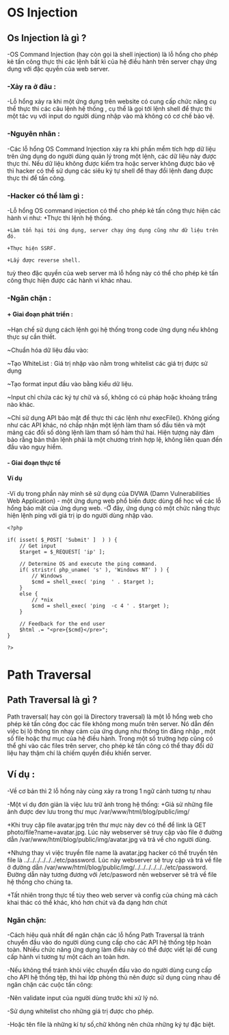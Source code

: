 # OS Injection  

## Os Injection là gì ? 

-OS Command Injection (hay còn gọi là shell injection) là lỗ hổng cho phép kẻ tấn công thực thi các lệnh bất kì của hệ điều hành trên server chạy ứng dụng với đặc quyền của web server.  

### -Xảy ra ở đâu : 

-Lỗ hổng xảy ra khi một ứng dụng trên website có cung cấp chức năng cụ thể thực thi các câu lệnh hệ thống , cụ thể là gọi tới lệnh shell để thực thi một tác vụ với input do người dùng nhập vào mà không có cơ chế bảo vệ. 

### -Nguyên nhân :  

-Các lỗ hổng OS Command Injection xảy ra khi phần mềm tích hợp dữ liệu trên ứng dụng do người dùng quản lý trong một lệnh, các dữ liệu này được thực thi. Nếu dữ liệu không được kiểm tra hoặc server không được bảo vệ thì hacker có thể sử dụng các siêu ký tự shell để thay đổi lệnh đang được thực thi để tấn công. 

### -Hacker có thể làm gì :  
-Lỗ hổng OS command injection có thể cho phép kẻ tấn công thực hiện các hành vi như: 
	+Thực thi lệnh hệ thống. 
	
	+Làm tổn hại tới ứng dụng, server chạy ứng dụng cũng như dữ liệu trên đó. 
	
	+Thực hiện SSRF. 
	
	+Lấy được reverse shell. 
	
tuỳ theo đặc quyền của web server mà lỗ hổng này có thể cho phép kẻ tấn công thực hiện được các hành vi khác nhau. 

### -Ngăn chặn : 
#### + Giai đoạn phát triển :  

  ~Hạn chế sử dụng cách lệnh gọi hệ thống trong code ứng dụng nếu không thực sự cần thiết. 
	
  ~Chuẩn hóa dữ liệu đầu vào: 
	
  ~Tạo WhiteList : Giá trị nhập vào nằm trong whitelist các giá trị được sử dụng 
	
  ~Tạo format input đầu vào bằng kiểu dữ liệu. 
	
  ~Input chỉ chứa các ký tự chữ và số, không có cú pháp hoặc khoảng trắng nào khác. 
	
  ~Chỉ sử dụng API bảo mật để thực thi các lệnh như execFile(). Không giống như các API khác, nó chấp nhận một lệnh làm tham số đầu tiên và một mảng các đối số dòng lệnh làm tham số hàm thứ hai. Hiện tượng này đảm bảo rằng bản thân lệnh phải là một chương trình hợp lệ, không liên quan đến đầu vào nguy hiểm. 

#### - Giai đoạn thực tế


#### Ví dụ
-Ví dụ trong phần này mình sẽ sử dụng của DVWA (Damn Vulnerabilities Web Application) - một ứng dụng web phổ biến được dùng để học về các lỗ hổng bảo mật của ứng dụng web. 
-Ở đây, ứng dụng có một chức năng thực hiện lệnh ping với giá trị ip do người dùng nhập vào. 

 
```
<?php

if( isset( $_POST[ 'Submit' ]  ) ) {
	// Get input
	$target = $_REQUEST[ 'ip' ];

	// Determine OS and execute the ping command.
	if( stristr( php_uname( 's' ), 'Windows NT' ) ) {
		// Windows
		$cmd = shell_exec( 'ping  ' . $target );
	}
	else {
		// *nix
		$cmd = shell_exec( 'ping  -c 4 ' . $target );
	}

	// Feedback for the end user
	$html .= "<pre>{$cmd}</pre>";
}

?>
 ```

 

# Path Traversal 

 

## Path Traversal là gì ? 

Path traversal( hay còn gọi là Directory traversal) là một lỗ hổng web cho phép kẻ tấn công đọc các file không mong muốn trên server. Nó dẫn đến việc bị lộ thông tin nhạy cảm của ứng dụng như thông tin đăng nhập , một số file hoặc thư mục của hệ điều hành. Trong một số trường hợp cũng có thể ghi vào các files trên server, cho phép kẻ tấn công có thể thay đổi dữ liệu hay thậm chí là chiếm quyền điều khiển server. 
 
## Ví dụ : 
-Về cơ bản thì 2 lỗ hồng này cùng xảy ra trong 1 ngữ cảnh tương tự nhau 

-Một ví dụ đơn giản là việc lưu trữ ảnh trong hệ thống: 
  +Giả sử những file ảnh được dev lưu trong thư mục /var/www/html/blog/public/img/ 
	
  +Khi truy cập file avatar.jpg trên thư mực này dev có thể để link là GET photo/file?name=avatar.jpg. Lúc này webserver sẽ truy cập vào file ở đường dẫn /var/www/html/blog/public/img/avatar.jpg và trả về cho người dùng. 

  +Nhưng thay vì việc truyền file name là avatar.jpg hacker có thể truyền tên file là ../../../../../../etc/password. Lúc này webserver sẽ truy cập và trả về file ở đường dẫn /var/www/html/blog/public/img/../../../../../../etc/password. Đường dẫn này tương đương với /etc/pasword nên webserver sẽ trả về file hệ thống cho chúng ta. 
	
  +Tất nhiên trong thực tế tùy theo web server và config của chúng mà cách khai thác có thể khác, khó hơn chút và đa dạng hơn chút  


### Ngăn chặn:  

-Cách hiệu quả nhất để ngăn chặn các lỗ hổng Path Traversal là tránh chuyển đầu vào do người dùng cung cấp cho các API hệ thống tệp hoàn toàn. Nhiều chức năng ứng dụng làm điều này có thể được viết lại để cung cấp hành vi tương tự một cách an toàn hơn. 

-Nếu không thể tránh khỏi việc chuyển đầu vào do người dùng cung cấp cho API hệ thống tệp, thì hai lớp phòng thủ nên được sử dụng cùng nhau để ngăn chặn các cuộc tấn công: 

-Nên validate input của người dùng trước khi xử lý nó. 

-Sử dụng whitelist cho những giá trị được cho phép. 

-Hoặc tên file là những kí tự số,chữ không nên chứa những ký tự đặc biệt. 

 

 
